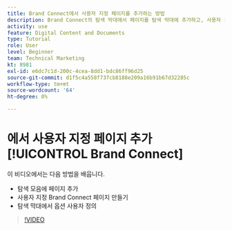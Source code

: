 ```yaml
---
title: Brand Connect에서 사용자 지정 페이지를 추가하는 방법
description: Brand Connect의 탐색 막대에서 페이지를 탐색 막대에 추가하고, 사용자 지정 페이지를 만들고, 옵션을 사용자 지정하는 방법을 알아봅니다. [!UICONTROL Workfront DAM].
activity: use
feature: Digital Content and Documents
type: Tutorial
role: User
level: Beginner
team: Technical Marketing
kt: 8981
exl-id: e6dc7c1d-200c-4cea-8dd1-bdc86ff96d25
source-git-commit: d1f5c4a558f737cb8188e209a16b91b67d32285c
workflow-type: tm+mt
source-wordcount: '64'
ht-degree: 0%

---
```


# 에서 사용자 지정 페이지 추가 [!UICONTROL Brand Connect]

이 비디오에서는 다음 방법을 배웁니다.

* 탐색 모음에 페이지 추가
* 사용자 지정 Brand Connect 페이지 만들기
* 탐색 막대에서 옵션 사용자 정의

>[!VIDEO](https://video.tv.adobe.com/v/335243/?quality=12)
